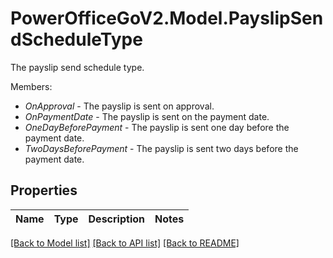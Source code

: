 # PowerOfficeGoV2.Model.PayslipSendScheduleType
The payslip send schedule type.<p>Members:</p><ul><li><i>OnApproval</i> - The payslip is sent on approval.</li><li><i>OnPaymentDate</i> - The payslip is sent on the payment date.</li><li><i>OneDayBeforePayment</i> - The payslip is sent one day before the payment date.</li><li><i>TwoDaysBeforePayment</i> - The payslip is sent two days before the payment date.</li></ul>

## Properties

Name | Type | Description | Notes
------------ | ------------- | ------------- | -------------

[[Back to Model list]](../../README.md#documentation-for-models) [[Back to API list]](../../README.md#documentation-for-api-endpoints) [[Back to README]](../../README.md)

